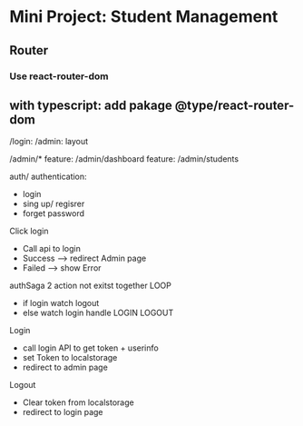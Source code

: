 # Mini Project: Student Management

## Router

### Use react-router-dom

## with typescript: add pakage @type/react-router-dom

/login:
/admin: layout

/admin/\*
feature: /admin/dashboard
feature: /admin/students

auth/ authentication:

- login
- sing up/ regisrer
- forget password

Click login

- Call api to login
- Success --> redirect Admin page
- Failed --> show Error

authSaga
2 action not exitst together
LOOP

- if login watch logout
- else watch login
  handle
  LOGIN LOGOUT

Login

- call login API to get token + userinfo
- set Token to localstorage
- redirect to admin page

Logout

- Clear token from localstorage
- redirect to login page
